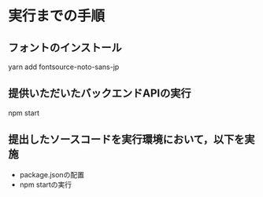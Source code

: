 # 実行までの手順
## フォントのインストール
yarn add fontsource-noto-sans-jp

## 提供いただいたバックエンドAPIの実行
npm start

## 提出したソースコードを実行環境において，以下を実施
* package.jsonの配置
* npm startの実行